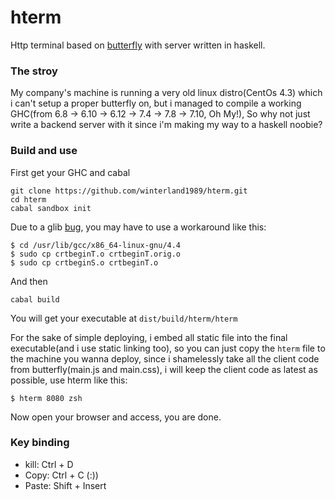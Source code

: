 # hterm
Http terminal based on [butterfly](https://github.com/paradoxxxzero/butterfly) with server written in haskell.

### The stroy
My company's machine is running a very old linux distro(CentOs 4.3) which i can't setup a proper butterfly on, but i managed to compile a working GHC(from 6.8 -> 6.10 -> 6.12 -> 7.4 -> 7.8 -> 7.10, Oh My!), So why not just write a backend server with it since i'm making my way to a haskell noobie?

### Build and use
First get your GHC and cabal
```
git clone https://github.com/winterland1989/hterm.git
cd hterm
cabal sandbox init
```
Due to a glib [bug](http://stackoverflow.com/questions/6634387/c-statically-linked-shared-library), you may have to use a workaround like this:
```
$ cd /usr/lib/gcc/x86_64-linux-gnu/4.4
$ sudo cp crtbeginT.o crtbeginT.orig.o
$ sudo cp crtbeginS.o crtbeginT.o
```
And then
```
cabal build
```
You will get your executable at `dist/build/hterm/hterm`

For the sake of simple deploying, i embed all static file into the final executable(and i use static linking too), so you can just copy the `hterm` file to the machine you wanna deploy, since i shamelessly take all the client code from butterfly(main.js and main.css), i will keep the client code as latest as possible, use hterm like this:
```
$ hterm 8080 zsh
```
Now open your browser and access, you are done.

### Key binding
+ kill: Ctrl + D
+ Copy: Ctrl + C (:))
+ Paste: Shift + Insert

